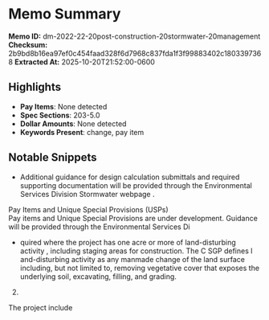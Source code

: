 # Memo Summary

**Memo ID:** dm-2022-22-20post-construction-20stormwater-20management
**Checksum:** 2b9bd8b16ea97ef0c454faad328f6d7968c837fda1f3f99883402c1803397368
**Extracted At:** 2025-10-20T21:52:00-0600

## Highlights
- **Pay Items**: None detected
- **Spec Sections**: 203-5.0
- **Dollar Amounts**: None detected
- **Keywords Present**: change, pay item

## Notable Snippets
- Additional guidance for design calculation submittals and required supporting 
documentation will be provided through the  Environmental Services Division Stormwater webpage  . 
 
Pay Items and Unique Special Provisions (USPs)     
 Pay items and Unique Special Provisions are under development.  Guidance will be provided through the Environmental Services Di
- quired where 
the project has one acre or more of land-disturbing activity , including staging areas for 
construction.  The C SGP defines l and-disturbing activity as any manmade change of the land 
surface including, but not limited to, removing vegetative cover that exposes the underlying 
soil, excavating, filling, and grading. 
 
2.
 The project include